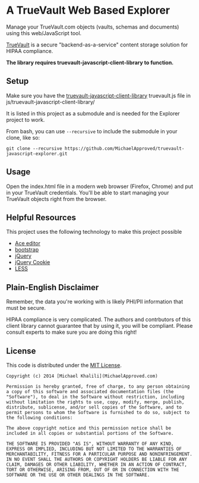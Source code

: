 A TrueVault Web Based Explorer
==========

Manage your TrueVault.com objects (vaults, schemas and documents) using this web/JavaScript tool.

[TrueVault](https://www.truevault.com/) is a secure "backend-as-a-service" content storage solution for HIPAA compliance.  

**The library requires truevault-javascript-client-library to function.**

## Setup

Make sure you have the [truevault-javascript-client-library](https://github.com/MichaelApproved/truevault-javascript-client-library/) truevault.js file in js/truevault-javascript-client-library/

It is listed in this project as a submodule and is needed for the Explorer project to work.

From bash, you can use `--recursive` to include the submodule in your clone, like so:

```
git clone --recursive https://github.com/MichaelApproved/truevault-javascript-explorer.git
```

## Usage

Open the index.html file in a modern web browser (Firefox, Chrome) and put in your TrueVault credentials. You'll be able to start managing your TrueVault objects right from the browser.

## Helpful Resources

This project uses the following technology to make this project possible

- [Ace editor](http://ace.c9.io/)
- [bootstrap](http://getbootstrap.com/)
- [jQuery](http://jquery.com)
- [jQuery Cookie](https://github.com/carhartl/jquery-cookie)
- [LESS](http://lesscss.org/)

## Plain-English Disclaimer

Remember, the data you're working with is likely PHI/PII information that must be secure. 

HIPAA compliance is very complicated. The authors and contrbutors of this client library cannot guarantee that by using it, you will be compliant. Please consult experts to make sure you are doing this right!

## License

This code is distributed under the [MIT License](http://opensource.org/licenses/MIT).

```no-highlight
Copyright (c) 2014 [Michael Khalili](MichaelApproved.com)

Permission is hereby granted, free of charge, to any person obtaining a copy of this software and associated documentation files (the "Software"), to deal in the Software without restriction, including without limitation the rights to use, copy, modify, merge, publish, distribute, sublicense, and/or sell copies of the Software, and to permit persons to whom the Software is furnished to do so, subject to the following conditions:

The above copyright notice and this permission notice shall be included in all copies or substantial portions of the Software.

THE SOFTWARE IS PROVIDED "AS IS", WITHOUT WARRANTY OF ANY KIND, EXPRESS OR IMPLIED, INCLUDING BUT NOT LIMITED TO THE WARRANTIES OF MERCHANTABILITY, FITNESS FOR A PARTICULAR PURPOSE AND NONINFRINGEMENT. IN NO EVENT SHALL THE AUTHORS OR COPYRIGHT HOLDERS BE LIABLE FOR ANY CLAIM, DAMAGES OR OTHER LIABILITY, WHETHER IN AN ACTION OF CONTRACT, TORT OR OTHERWISE, ARISING FROM, OUT OF OR IN CONNECTION WITH THE SOFTWARE OR THE USE OR OTHER DEALINGS IN THE SOFTWARE.
```
